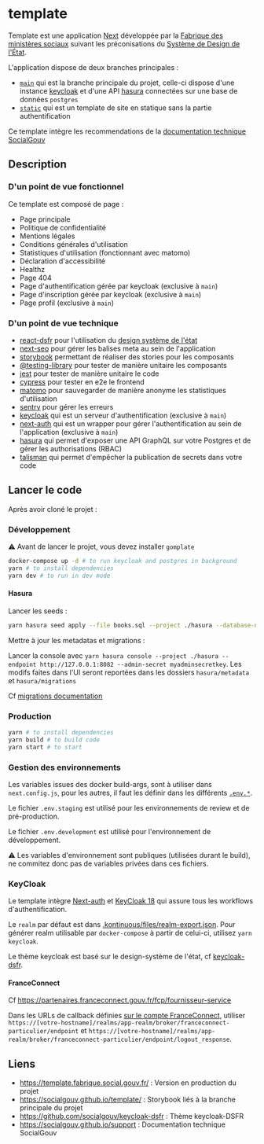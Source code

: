 # template

Template est une application [Next](https://nextjs.org/) développée par la [Fabrique des ministères sociaux](https://www.fabrique.social.gouv.fr/) suivant les préconisations du [Système de Design de l'État](https://gouvfr.atlassian.net/wiki/spaces/DB/overview).

L'application dispose de deux branches principales :

- [`main`](https://github.com/SocialGouv/template) qui est la branche principale du projet, celle-ci dispose d'une instance [keycloak](https://www.keycloak.org) et d'une API [hasura](https://hasura.io) connectées sur une base de données `postgres`
- [`static`](https://github.com/SocialGouv/template/tree/static) qui est un template de site en statique sans la partie authentification

Ce template intègre les recommendations de la [documentation technique SocialGouv](https://socialgouv.github.io/support)

## Description

### D'un point de vue fonctionnel

Ce template est composé de page :

- Page principale
- Politique de confidentialité
- Mentions légales
- Conditions générales d'utilisation
- Statistiques d'utilisation (fonctionnant avec matomo)
- Déclaration d'accessibilité
- Healthz
- Page 404
- Page d'authentification gérée par keycloak (exclusive à `main`)
- Page d'inscription gérée par keycloak (exclusive à `main`)
- Page profil (exclusive à `main`)

### D'un point de vue technique

- [react-dsfr](https://dataesr.github.io/react-dsfr/) pour l'utilisation du [design système de l'état](https://www.systeme-de-design.gouv.fr/)
- [next-seo](https://github.com/garmeeh/next-seo) pour gérer les balises meta au sein de l'application
- [storybook](https://storybook.js.org/) permettant de réaliser des stories pour les composants
- [@testing-library](https://testing-library.com/) pour tester de manière unitaire les composants
- [jest](https://jestjs.io/) pour tester de manière unitaire le code
- [cypress](https://www.cypress.io/) pour tester en e2e le frontend
- [matomo](https://matomo.org/) pour sauvegarder de manière anonyme les statistiques d'utilisation
- [sentry](https://sentry.io/) pour gérer les erreurs
- [keycloak](https://www.keycloak.org/) qui est un serveur d'authentification (exclusive à `main`)
- [next-auth](https://next-auth.js.org/) qui est un wrapper pour gérer l'authentification au sein de l'application (exclusive à `main`)
- [hasura](https://hasura.io) qui permet d'exposer une API GraphQL sur votre Postgres et de gérer les authorisations (RBAC)
- [talisman](https://github.com/thoughtworks/talisman/) qui permet d'empêcher la publication de secrets dans votre code

## Lancer le code

Après avoir cloné le projet :

### Développement

:warning: Avant de lancer le projet, vous devez installer `gomplate`

```bash
docker-compose up -d # to run keycloak and postgres in background
yarn # to install dependencies
yarn dev # to run in dev mode
```

#### Hasura

Lancer les seeds :

```sh
yarn hasura seed apply --file books.sql --project ./hasura --database-name default --endpoint http://127.0.0.1:8082 --admin-secret myadminsecretkey
```

Mettre à jour les metadatas et migrations :

Lancer la console avec `yarn hasura console --project ./hasura --endpoint http://127.0.0.1:8082 --admin-secret myadminsecretkey`. Les modifs faites dans l'UI seront reportées dans les dossiers `hasura/metadata` et `hasura/migrations`

Cf [migrations documentation](https://hasura.io/docs/latest/migrations-metadata-seeds/manage-migrations/)

### Production

```bash
yarn # to install dependencies
yarn build # to build code
yarn start # to start
```

### Gestion des environnements

Les variables issues des docker build-args, sont à utiliser dans `next.config.js`, pour les autres, il faut les définir dans les différents [`.env.*`](https://nextjs.org/docs/basic-features/environment-variables#environment-variable-load-order).

Le fichier `.env.staging` est utilisé pour les environnements de review et de pré-production.

Le fichier `.env.development` est utilisé pour l'environnement de développement.

:warning: Les variables d'environnement sont publiques (utilisées durant le build), ne commitez donc pas de variables privées dans ces fichiers.

### KeyCloak

Le template intègre [Next-auth](https://next-auth.js.org/) et [KeyCloak 18](https://www.keycloak.org/) qui assure tous les workflows d'authentification.

Le `realm` par défaut est dans [.kontinuous/files/realm-export.json](.kontinuous/files/realm-export.json). Pour générer realm utilisable par `docker-compose` à partir de celui-ci, utilisez `yarn keycloak`.

Le thème keycloak est basé sur le design-système de l'état, cf [keycloak-dsfr](https://github.com/SocialGouv/keycloak-dsfr).

#### FranceConnect

Cf https://partenaires.franceconnect.gouv.fr/fcp/fournisseur-service

Dans les URLs de callback définies [sur le compte FranceConnect](), utiliser `https://[votre-hostname]/realms/app-realm/broker/franceconnect-particulier/endpoint` et `https://[votre-hostname]/realms/app-realm/broker/franceconnect-particulier/endpoint/logout_response`.

## Liens

- <https://template.fabrique.social.gouv.fr/> : Version en production du projet
- <https://socialgouv.github.io/template/> : Storybook liés à la branche principale du projet
- <https://github.com/socialgouv/keycloak-dsfr> : Thème keycloak-DSFR
- <https://socialgouv.github.io/support> : Documentation technique SocialGouv

